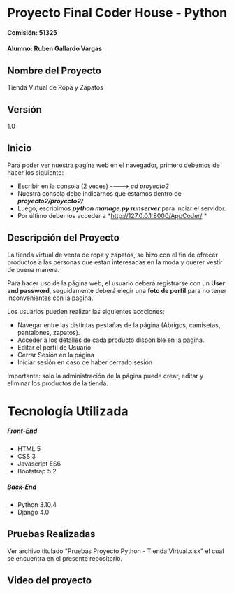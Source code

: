 # Proyecto Final Coder House - Python
#### Comisión: 51325
#### Alumno: Ruben Gallardo Vargas

## Nombre del Proyecto
Tienda Virtual de Ropa y Zapatos

## Versión
1.0

## Inicio
Para poder ver nuestra pagína web en el navegador, primero debemos de hacer los siguiente:

- Escribir en la consola (2 veces) ----> *cd proyecto2*
- Nuestra consola debe indicarnos que estamos dentro de ***proyecto2/proyecto2/***
- Luego, escribimos ***python manage.py runserver*** para inciar el servidor.
- Por último debemos acceder a *http://127.0.0.1:8000/AppCoder/ *

## Descripción del Proyecto
La tienda virtual de venta de ropa y zapatos, se hizo con el fin de ofrecer productos a las personas que están interesadas en la moda y querer vestir de buena manera.

Para hacer uso de la página web, el usuario deberá registrarse con un **User and password**, seguidamente deberá elegir una **foto de perfil** para no tener inconvenientes con la página.

Los usuarios pueden realizar las siguientes accciones:
- Navegar entre las distintas pestañas de la página (Abrigos, camisetas, pantalones, zapatos).
- Acceder a los detalles de cada producto disponible en la página.
- Editar el perfil de Usuario
- Cerrar Sesión en la página
- Iniciar sesión en caso de haber cerrado sesión

Importante: solo la administración de la página puede crear, editar y eliminar los productos de la tienda.

# Tecnología Utilizada

##### Front-End
- HTML 5
- CSS 3
- Javascript ES6
- Bootstrap 5.2

##### Back-End
- Python 3.10.4
- Django 4.0

## Pruebas Realizadas

Ver archivo titulado "Pruebas Proyecto Python - Tienda Virtual.xlsx" el cual se encuentra en el presente repositorio.

## Video del proyecto
